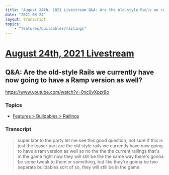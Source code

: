 ```yaml
---
title: "August 24th, 2021 Livestream Q&A: Are the old-style Rails we currently have now going to have a Ramp version as well?"
date: "2021-08-24"
layout: transcript
topics:
    - "features/buildables/railings"
---
```

# [August 24th, 2021 Livestream](../2021-08-24.md)
## Q&A: Are the old-style Rails we currently have now going to have a Ramp version as well?
https://www.youtube.com/watch?v=0nc0vXpzr8o

### Topics
* [Features > Buildables > Railings](../topics/features/buildables/railings.md)

### Transcript

> super late to the party let me see this good question, not sure if this is just the teaser part are the old style rails we currently have now going to have a ram version as well so no the the the current railings that's in the game right now they will still be the the same way there's gonna be some tweak to them or something, but like they're gonna be two separate buildables sort of so, they will still be in the game

